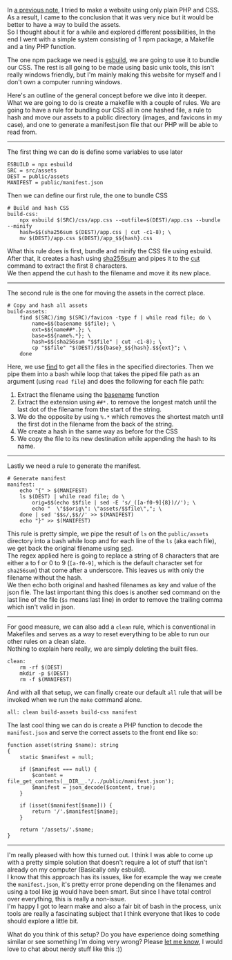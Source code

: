 In <a href="/notes/making-a-simple-website-with-plain-php">a previous note</a>, I tried to make a website using only plain PHP and CSS. As a result, I came to the conclusion that it was very nice but it would be better to have a way to build the assets.  
So I thought about it for a while and explored different possibilities, In the end I went with a simple system consisting of 1 npm package, a Makefile and a tiny PHP function.

The one npm package we need is <a href="https://esbuild.github.io" target="_blank">esbuild</a>, we are going to use it to bundle our CSS. The rest is all going to be made using basic unix tools, this isn't really windows friendly, but I'm mainly making this website for myself and I don't own a computer running windows.

Here's an outline of the general concept before we dive into it deeper.  
What we are going to do is create a makefile with a couple of rules. We are going to have a rule for bundling our CSS all in one hashed file, a rule to hash and move our assets to a public directory (images, and favicons in my case), and one to generate a manifest.json file that our PHP will be able to read from.

--- 

The first thing we can do is define some variables to use later
```
ESBUILD = npx esbuild
SRC = src/assets
DEST = public/assets
MANIFEST = public/manifest.json
```

Then we can define our first rule, the one to bundle CSS
```
# Build and hash CSS
build-css:
	npx esbuild $(SRC)/css/app.css --outfile=$(DEST)/app.css --bundle --minify
	hash=$$(sha256sum $(DEST)/app.css | cut -c1-8); \
	mv $(DEST)/app.css $(DEST)/app_$${hash}.css
```

What this rule does is first, bundle and minify the CSS file using esbuild. After that, it creates a hash using <a href="https://linux.die.net/man/1/sha256sum" target="_blank">sha256sum</a> and pipes it to the <a href="https://en.wikipedia.org/wiki/Cut_(Unix)">cut</a> command to extract the first 8 characters.  
We then append the cut hash to the filename and move it its new place.

--- 

The second rule is the one for moving the assets in the correct place.
```
# Copy and hash all assets
build-assets:
	find $(SRC)/img $(SRC)/favicon -type f | while read file; do \
		name=$$(basename $$file); \
		ext=$${name##*.}; \
		base=$${name%.*}; \
		hash=$$(sha256sum "$$file" | cut -c1-8); \
		cp "$$file" "$(DEST)/$${base}_$${hash}.$${ext}"; \
	done
```

Here, we use <a href="https://man7.org/linux/man-pages/man1/find.1.html" target="_blank">find</a> to get all the files in the specified directories. Then we pipe them into a bash while loop that takes the piped file path as an argument (using `read file`) and does the following for each file path:
1. Extract the filename using the <a href="https://ss64.com/bash/basename.html" target="_blank">basename</a> function
2. Extract the extension using `##*.` to remove the longest match until the last dot of the filename from the start of the string.
3. We do the opposite by using `%.*` which removes the shortest match until the first dot in the filename from the back of the string.
4. We create a hash in the same way as before for the CSS
5. We copy the file to its new destination while appending the hash to its name.

--- 

Lastly we need a rule to generate the manifest.
```
# Generate manifest
manifest:
	echo "{" > $(MANIFEST)
	ls $(DEST) | while read file; do \
		orig=$$(echo $$file | sed -E 's/_([a-f0-9]{8})//'); \
		echo "  \"$$orig\": \"assets/$$file\","; \
	done | sed '$$s/,$$//' >> $(MANIFEST)
	echo "}" >> $(MANIFEST)
```

This rule is pretty simple, we pipe the result of `ls` on the `public/assets` directory into a bash while loop and for each line of the `ls` (aka each file), we get back the original filename using <a href="https://www.shellunix.com/sed.html" target="_blank">sed</a>.  
The regex applied here is going to replace a string of 8 characters that are either a to f or 0 to 9 (`[a-f0-9]`, which is the default character set for `sha256sum`) that come after a underscore. This leaves us with only the filename without the hash.  
We then echo both original and hashed filenames as key and value of the json file.
The last important thing this does is another sed command on the last line of the file (`$s` means last line) in order to remove the trailing comma which isn't valid in json.

--- 

For good measure, we can also add a `clean` rule, which is conventional in Makefiles and serves as a way to reset everything to be able to run our other rules on a clean slate.  
Nothing to explain here really, we are simply deleting the built files.

```
clean:
	rm -rf $(DEST)
	mkdir -p $(DEST)
	rm -f $(MANIFEST)
```

And with all that setup, we can finally create our default `all` rule that will be invoked when we run the `make` command alone.

```
all: clean build-assets build-css manifest
```

The last cool thing we can do is create a PHP function to decode the `manifest.json` and serve the correct assets to the front end like so:
```
function asset(string $name): string
{
    static $manifest = null;

    if ($manifest === null) {
        $content = file_get_contents(__DIR__.'/../public/manifest.json');
        $manifest = json_decode($content, true);
    }

    if (isset($manifest[$name])) {
        return '/'.$manifest[$name];
    }

    return '/assets/'.$name;
}
```

--- 

I'm really pleased with how this turned out. I think I was able to come up with a pretty simple solution that doesn't require a lot of stuff that isn't already on my computer (Basically only esbuild).  
I know that this approach has its issues, like for example the way we create the `manifest.json`, it's pretty error prone depending on the filenames and using a tool like <a href="https://jqlang.org/" target="_blank">jq</a> would have been smart. But since I have total control over everything, this is really a non-issue.  
I'm happy I got to learn make and also a fair bit of bash in the process, unix tools are really a fascinating subject that I think everyone that likes to code should explore a little bit.

What do you think of this setup? Do you have experience doing something similar or see something I'm doing very wrong? Please <a href="mailto:theoo.dev">let me know</a>, I would love to chat about nerdy stuff like this :))
